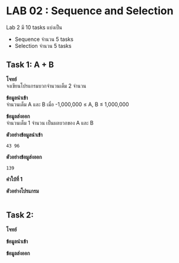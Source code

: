 # LAB 02 : Sequence and Selection

Lab 2 มี 10 tasks แบ่งเป็น 
+ Sequence จำนวน 5 tasks
+ Selection จำนวน 5 tasks

## Task 1: A + B

**โจทย์**  
จงเขียนโปรแกรมบวกจำนวนเต็ม 2 จำนวน

**ข้อมูลนำเข้า**  
จำนวนเต็ม A และ B เมื่อ -1,000,000 ≤ A, B ≤ 1,000,000 

**ข้อมูลส่งออก**  
จำนวนเต็ม 1 จำนวน เป็นผลบวกของ A และ B

**ตัวอย่างข้อมูลนำเข้า**  
```
43 96
```

**ตัวอย่างข้อมูส่งออก**  
```
139
```

**คำใบ้ที่ 1**  

**ตัวอย่างโปรแกรม**
```

```

## Task 2: 

**โจทย์**

**ข้อมูลนำเข้า**

**ข้อมูลส่งออก**
